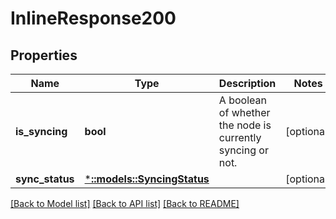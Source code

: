 # InlineResponse200

## Properties

Name | Type | Description | Notes
------------ | ------------- | ------------- | -------------
**is_syncing** | **bool** | A boolean of whether the node is currently syncing or not. | [optional] 
**sync_status** | [***::models::SyncingStatus**](SyncingStatus.md) |  | [optional] 

[[Back to Model list]](../README.md#documentation-for-models) [[Back to API list]](../README.md#documentation-for-api-endpoints) [[Back to README]](../README.md)


